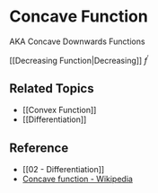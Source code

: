 # Concave Function

AKA Concave Downwards Functions

[[Decreasing Function|Decreasing]] $f^{\prime}$

## Related Topics

- [[Convex Function]]
- [[Differentiation]]

## Reference

- [[02 - Differentiation]]
- [Concave function - Wikipedia](https://en.wikipedia.org/wiki/Concave_function)
